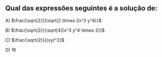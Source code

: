 ## Qual das expressões seguintes é a solução de:

A) $\frac{\sqrt{2}}{\sqrt{2 \times 2x^3 y^4}}$

B) $\frac{\sqrt{2}}{\sqrt[4]{x^3 y^4 \times 2}}$

C) $\frac{\sqrt{2}}{(xy)^2}$

D) $16$
